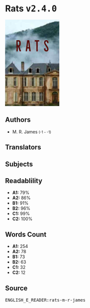 # Rats <kbd>v2.4.0</kbd>

![](./cover.medium.jpg "")

## Authors


 - M. R. James <small>(-1 - -1)</small>

## Translators



## Subjects



## Readablility


 - **A1:** 79%
 - **A2:** 86%
 - **B1:** 91%
 - **B2:** 96%
 - **C1:** 99%
 - **C2:** 100%

## Words Count


 - **A1:** 254
 - **A2:** 78
 - **B1:** 73
 - **B2:** 63
 - **C1:** 32
 - **C2:** 12

## Source


<kbd>ENGLISH_E_READER:rats-m-r-james</kbd>
